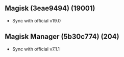 ## Magisk (3eae9494) (19001)
- Sync with official v19.0

## Magisk Manager (5b30c774) (204)
- Sync with official v7.1.1
